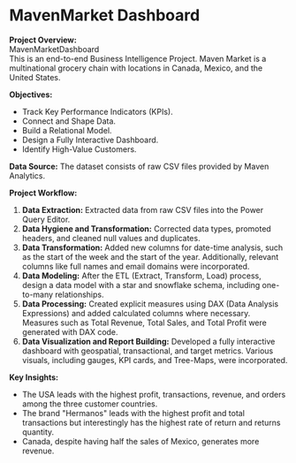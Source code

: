 # MavenMarket Dashboard

**Project Overview:**  
MavenMarketDashboard  
This is an end-to-end Business Intelligence Project. Maven Market is a multinational grocery chain with locations in Canada, Mexico, and the United States.

**Objectives:**
- Track Key Performance Indicators (KPIs).
- Connect and Shape Data.
- Build a Relational Model.
- Design a Fully Interactive Dashboard.
- Identify High-Value Customers.

**Data Source:**
The dataset consists of raw CSV files provided by Maven Analytics.

**Project Workflow:**
1. **Data Extraction:** Extracted data from raw CSV files into the Power Query Editor.
2. **Data Hygiene and Transformation:** Corrected data types, promoted headers, and cleaned null values and duplicates.
3. **Data Transformation:** Added new columns for date-time analysis, such as the start of the week and the start of the year. Additionally, relevant columns like full names and email domains were incorporated.
4. **Data Modeling:** After the ETL (Extract, Transform, Load) process, design a data model with a star and snowflake schema, including one-to-many relationships.
5. **Data Processing:** Created explicit measures using DAX (Data Analysis Expressions) and added calculated columns where necessary. Measures such as Total Revenue, Total Sales, and Total Profit were generated with DAX code.
6. **Data Visualization and Report Building:** Developed a fully interactive dashboard with geospatial, transactional, and target metrics. Various visuals, including gauges, KPI cards, and Tree-Maps, were incorporated.

**Key Insights:**
- The USA leads with the highest profit, transactions, revenue, and orders among the three customer countries.
- The brand "Hermanos" leads with the highest profit and total transactions but interestingly has the highest rate of return and returns quantity.
- Canada, despite having half the sales of Mexico, generates more revenue.


